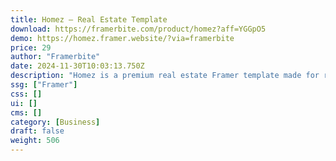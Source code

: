 ```yaml
---
title: Homez — Real Estate Template
download: https://framerbite.com/product/homez?aff=YGGpO5
demo: https://homez.framer.website/?via=framerbite
price: 29
author: "Framerbite"
date: 2024-11-30T10:03:13.750Z
description: "Homez is a premium real estate Framer template made for real estate, home directory, listing business. If you want to list your real estate properties for sale or rent, then this template will be your perfect fit."
ssg: ["Framer"]
css: []
ui: []
cms: []
category: [Business]
draft: false
weight: 506
---
```

